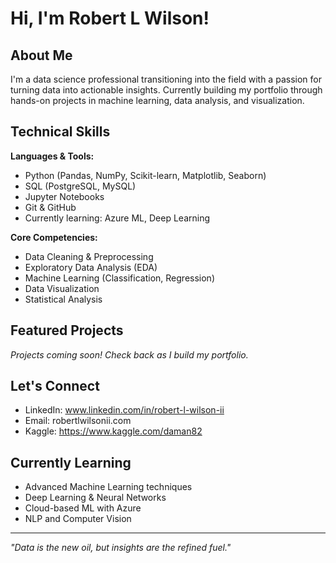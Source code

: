 # Hi, I'm Robert L Wilson! 

## About Me
I'm a data science professional transitioning into the field with a passion for turning data into actionable insights. Currently building my portfolio through hands-on projects in machine learning, data analysis, and visualization.

## Technical Skills
**Languages & Tools:**
- Python (Pandas, NumPy, Scikit-learn, Matplotlib, Seaborn)
- SQL (PostgreSQL, MySQL)
- Jupyter Notebooks
- Git & GitHub
- Currently learning: Azure ML, Deep Learning

**Core Competencies:**
- Data Cleaning & Preprocessing
- Exploratory Data Analysis (EDA)
- Machine Learning (Classification, Regression)
- Data Visualization
- Statistical Analysis

## Featured Projects
*Projects coming soon! Check back as I build my portfolio.*

## Let's Connect
- LinkedIn: www.linkedin.com/in/robert-l-wilson-ii
- Email: robertlwilsonii.com
- Kaggle: https://www.kaggle.com/daman82

## Currently Learning
- Advanced Machine Learning techniques
- Deep Learning & Neural Networks
- Cloud-based ML with Azure
- NLP and Computer Vision

---
*"Data is the new oil, but insights are the refined fuel."*

